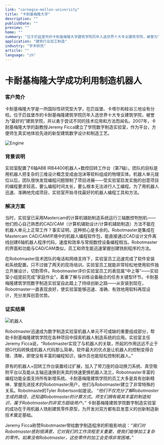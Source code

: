 ```yaml
---
link: "carnegie-mellon-university"
title: "卡耐基梅隆大学"
description: ""
publishDate: ""
preview: ""
home: ""
summary: "位于匹兹堡市的卡耐基梅隆大学建筑学院历年入选世界十大专业建筑学院，被誉为“最好的”建筑学院，并以勇于尝试不同的技术应用和方法而闻名。2007年，卡耐基梅隆大学的副教授Jeremy Ficca建立了学院数字制造实验室，作为平台，方便师生真实地体验先进的新型建筑数字设计和制造工艺。实验室配置了6轴ABB IRB4400机器人+数控回转工作台（第7轴）。团队的目标是用机器人把复杂的三维设计概念变成由泡沫等软料组成的物理实体。机器人单元就位以后，团队很快发现编程问题限制了项目进展——受实验室启发实施的创意项目的编程要求较高，要么编程时间太长，要么根本无法进行人工编程。为了用机器人迅速、准确地完成项目，实验室开始寻找最好的机器人编程工具和方法。"
application: "建筑行业加工制造"
industry: "学术研究"
article: ""
language: "zh"
---
```

# 卡耐基梅隆大学成功利用制造机器人

### 客户简介

卡耐基梅隆大学是一所国际性研究型大学，在匹兹堡、卡塔尔和硅谷三地设有分校。位于匹兹堡市的卡耐基梅隆建筑学院历年入选世界十大专业建筑学院，被誉为“最好的”建筑学院，并以勇于尝试不同的技术应用和方法而闻名。2007年，卡耐基梅隆大学的副教授Jeremy Ficca建立了学院数字制造实验室，作为平台，方便师生真实地体验先进的新型建筑数字设计和制造工艺。

<img src="/assets/images/success/Carnegie%20Melon%20University/image-1.jpg" class="alignLeft" alt="Engine">

### 背景说明

实验室配置了6轴ABB IRB4400机器人+数控回转工作台（第7轴）。团队的目标是用机器人把复杂的三维设计概念变成由泡沫等软料组成的物理实体。机器人单元就位以后，团队很快发现编程问题限制了项目进展——受实验室启发实施的创意项目的编程要求较高，要么编程时间太长，要么根本无法进行人工编程。为了用机器人迅速、准确地完成项目，实验室开始寻找最好的机器人编程工具和方法。

### 解决方案

当时，实验室已采用Mastercam的计算机辅助制造系统运行三轴数控刳刨机——他们担心自己熟悉的CAD/CAM（计算机辅助设计/计算机辅助制造）方法不能在机器人单元上正常工作？事实证明，这种担心是多余的。Robotmaster是集成在Mastercam CAD/CAM环境中的机器人编程软件包，能直接通过CAD设计文件离线创建6轴机器人程序代码，速度和效率与常规数控设备编程相当。Robotmaster的界面和功能与CAD/CAM类似，员工和师生能迅速掌握创建铣削程序的方法。

在Robotmaster技术团队的电话和网络支持下，实验室员工迅速完成了软件安装和系统配置。只不过做了两天的现场培训，实验室员工就能非常轻松地使用软件独立开展设计，切割零件。Robotmaster评价实验室员工的表现属“中上等”——实验室小组提前完成“家庭作业”，着重了解与训练设备融合的任务关键型环节。卡耐基梅隆建筑学院数字制造实验室自此踏上了持续创新之路——从安装到现在，Robotmaster一直表现良好，使实验室能够迅速、准确、有效地用软料再现设计，充分发挥创意优势。

### 证实结果

<img src="/assets/images/success/Carnegie%20Melon%20University/image-2.jpg" class="alignRight" alt="机器人">

Robotmaster迅速成为数字制造实验室机器人单元不可或缺的重要组成部分，帮助卡耐基梅隆建筑学院在各种项目中探索机器人制造系统的应用。实验室主任Jeremy Ficca说，“Robotmaster实现了与机器人的关联，所起的作用远远不止于把G代码转换成机器人代码那么简单。软件最大的优点是让机器人的控制变得合理、清晰，即使没有丰富的编程知识，操作员也能轻松控制机器人。”

原有的机器人+回转工作台装置经过扩展，加入了带刀座的自动换刀系统、真空吸附平台以及能从主轴迅速换到夹具的快速更换机器人法兰，Robotmaster丰富的编程功能全面支持所有新增系统。卡耐基梅隆建筑学院的员工大多是具有创新精神、掌握先进技术的Robotmaster用户，他们与Robotmaster建立了非常特殊的关系。Robotmaste的Tyler Robertson如是说。 *“他们不仅充分了解Robotmaster生成的路径，还知道Robotmaster的计算方式。师生们拥有极其丰富的制造知识，属于Robotmaster的非官方超级用户。”* 卡耐基梅隆建筑学院数字制造实验室的成功在于用机器人铣削建筑零件原型，为开发对双方都有启发意义的创新制造新技术奠定基础。

 Jeremy Ficca称赞Robotmaster带给数字制造程序的积极影响说：*“我们对Robotmaster感到很满意，它对我们的工作流程至关重要，使我们能够加工复杂的零件。如果没有Robotmaster，这些零件的加工会变得非常困难。”*